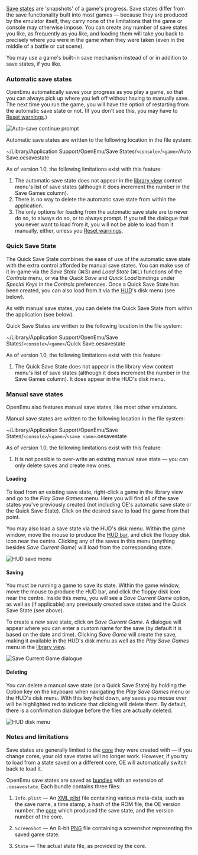 [Save states](http://en.wikipedia.org/wiki/Saved_game#Save_states) are 'snapshots' of a game's progress. Save states differ from the save functionality built into most games — because they are produced by the emulator itself, they carry none of the limitations that the game or console may otherwise impose. You can create any number of save states you like, as frequently as you like, and loading them will take you back to precisely where you were in the game when they were taken (even in the middle of a battle or cut scene).

You may use a game's built-in save mechanism instead of or in addition to save states, if you like.

### Automatic save states

OpenEmu automatically saves your progress as you play a game, so that you can always pick up where you left off without having to manually save. The next time you run the game, you will have the option of restarting from the automatic save state or not. (If you don't see this, you may have to [Reset warnings](#).)

![Auto-save continue prompt](https://raw.github.com/okdana/OpenEmu-documentation/master/assets/img/user%20guide/Auto-save%20continue%20prompt.png)

Automatic save states are written to the following location in the file system:

~/Library/Application Support/OpenEmu/Save States/`<console>`/`<game>`/Auto Save.oesavestate

As of version 1.0, the following limitations exist with this feature:

1. The automatic save state does not appear in the [library view](#) context menu's list of save states (although it does increment the number in the Save Games column).
2. There is no way to delete the automatic save state from within the application.
3. The only options for loading from the automatic save state are to never do so, to always do so, or to always prompt. If you tell the dialogue that you never want to load from it, you will not be able to load from it manually, either, unless you [Reset warnings](#).

### Quick Save State

The Quick Save State combines the ease of use of the automatic save state with the extra control afforded by manual save states. You can make use of it in-game via the *Save State* (⌘S) and *Load State* (⌘L) functions of the *Controls* menu, or via the *Quick Save* and *Quick Load* bindings under *Special Keys* in the *Controls* preferences. Once a Quick Save State has been created, you can also load from it via the [HUD](#)'s disk menu (see below).

As with manual save states, you can delete the Quick Save State from within the application (see below).

Quick Save States are written to the following location in the file system:

~/Library/Application Support/OpenEmu/Save States/`<console>`/`<game>`/Quick Save.oesavestate

As of version 1.0, the following limitations exist with this feature:

1. The Quick Save State does not appear in the library view context menu's list of save states (although it does increment the number in the Save Games column). It does appear in the HUD's disk menu.

### Manual save states

OpenEmu also features manual save states, like most other emulators.

Manual save states are written to the following location in the file system:

~/Library/Application Support/OpenEmu/Save States/`<console>`/`<game>`/`<save name>`.oesavestate

As of version 1.0, the following limitations exist with this feature:

1. It is not possible to over-write an existing manual save state — you can only delete saves and create new ones.

#### Loading

To load from an existing save state, right-click a game in the library view and go to the *Play Save Games* menu. Here you will find all of the save states you've previously created (not including OE's automatic save state or the Quick Save State). Click on the desired save to load the game from that point.

You may also load a save state via the HUD's disk menu. Within the game window, move the mouse to produce the [HUD bar](#), and click the floppy disk icon near the centre. Clicking any of the saves in this menu (anything besides *Save Current Game*) will load from the corresponding state.

![HUD save menu](https://raw.github.com/okdana/OpenEmu-documentation/master/assets/img/user%20guide/HUD%20-%20saves%20-%20my%20save%202%20%28no%20game%29.png)

#### Saving

You must be running a game to save its state. Within the game window, move the mouse to produce the HUD bar, and click the floppy disk icon near the centre. Inside this menu, you will see a *Save Current Game* option, as well as (if applicable) any previously created save states and the Quick Save State (see above).

To create a new save state, click on *Save Current Game*. A dialogue will appear where you can enter a custom name for the save (by default it is based on the date and time). Clicking *Save Game* will create the save, making it available in the HUD's disk menu as well as the *Play Save Games* menu in the [library view](#).

![Save Current Game dialogue](https://raw.github.com/okdana/OpenEmu-documentation/master/assets/img/user%20guide/Save%20Current%20Game%20dialogue.png)

#### Deleting

You can delete a manual save state (or a Quick Save State) by holding the Option key on the keyboard when navigating the *Play Save Games* menu or the HUD's disk menu. With this key held down, any saves you mouse over will be highlighted red to indicate that clicking will delete them. By default, there is a confirmation dialogue before the files are actually deleted.

![HUD disk menu](https://raw.github.com/okdana/OpenEmu-documentation/master/assets/img/user%20guide/HUD%20-%20saves%20-%20delete%20my%20save%202%20%28no%20game%29.png)

### Notes and limitations

Save states are generally limited to the [core](#) they were created with — if you change cores, your old save states will no longer work. However, if you try to load from a state saved on a different core, OE will automatically switch back to load it.

OpenEmu save states are saved as [bundles](http://en.wikipedia.org/wiki/Application_bundle) with an extension of `.oesavestate`. Each bundle contains three files:

1. `Info.plist` — An [XML plist](http://en.wikipedia.org/wiki/Plist) file containing various meta-data, such as the save name, a time stamp, a hash of the ROM file, the OE version number, the [core](#) which produced the save state, and the version number of the core.

2. `ScreenShot` — An 8-bit [PNG](http://en.wikipedia.org/wiki/Portable_Network_Graphics) file containing a screenshot representing the saved game state.

3. `State` — The actual state file, as provided by the core.